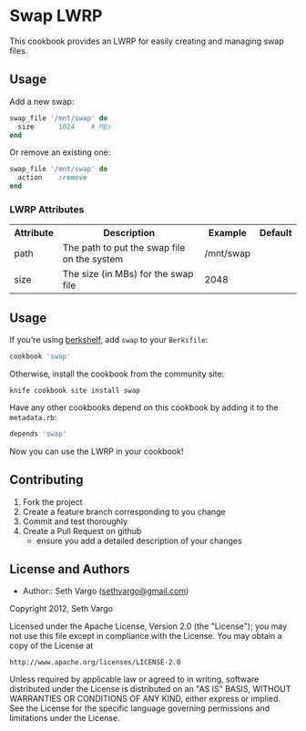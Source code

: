 Swap LWRP
=========
This cookbook provides an LWRP for easily creating and managing swap files.

Usage
-----
Add a new swap:
```ruby
swap_file '/mnt/swap' do
  size      1024    # MBs
end
```

Or remove an existing one:
```ruby
swap_file '/mnt/swap' do
  action    :remove
end
```

### LWRP Attributes
<table>
  <tr>
    <th>Attribute</th>
    <th>Description</th>
    <th>Example</th>
    <th>Default</th>
  </tr>
  <tr>
    <td>path</td>
    <td>The path to put the swap file on the system</td>
    <td>/mnt/swap</td>
    <td></td>
  </tr>
  <tr>
    <td>size</td>
    <td>The size (in MBs) for the swap file</td>
    <td>2048</td>
    <td></td>
  </tr>
</table>

Usage
-----
If you're using [berkshelf](https://github.com/RiotGames/berkshelf), add `swap` to your `Berksfile`:

```ruby
cookbook 'swap'
```

Otherwise, install the cookbook from the community site:

    knife cookbook site install swap

Have any other cookbooks depend on this cookbook by adding it to the `metadata.rb`:

```ruby
depends 'swap'
```

Now you can use the LWRP in your cookbook!

Contributing
------------
1. Fork the project
2. Create a feature branch corresponding to you change
3. Commit and test thoroughly
4. Create a Pull Request on github
    - ensure you add a detailed description of your changes

License and Authors
-------------------
- Author:: Seth Vargo (sethvargo@gmail.com)

Copyright 2012, Seth Vargo

Licensed under the Apache License, Version 2.0 (the "License");
you may not use this file except in compliance with the License.
You may obtain a copy of the License at

    http://www.apache.org/licenses/LICENSE-2.0

Unless required by applicable law or agreed to in writing, software
distributed under the License is distributed on an "AS IS" BASIS,
WITHOUT WARRANTIES OR CONDITIONS OF ANY KIND, either express or implied.
See the License for the specific language governing permissions and
limitations under the License.
